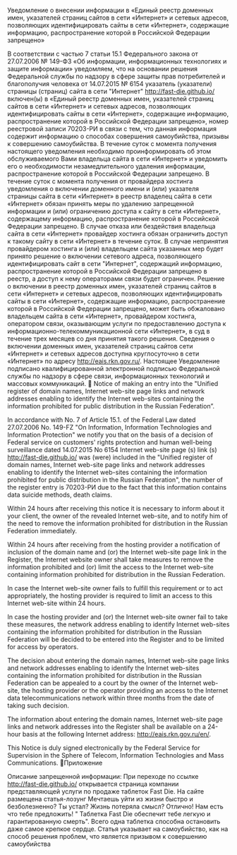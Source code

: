 Уведомление
 о внесении информации в «Единый реестр доменных имен, указателей страниц сайтов в сети «Интернет» и сетевых адресов, позволяющих идентифицировать сайты в сети «Интернет», содержащие информацию, распространение которой в Российской Федерации запрещено»

В соответствии с частью 7 статьи 15.1 Федерального закона от 27.07.2006 № 149-ФЗ «Об информации, информационных технологиях и защите информации» уведомляем, что на основании решения Федеральной службы по надзору в сфере защиты прав потребителей и благополучия человека от 14.07.2015 № 6154 указатель (указатели) страницы (страниц) сайта в сети "Интернет" http://fast-die.github.io/ включен(ы) в «Единый реестр доменных имен, указателей страниц сайтов в сети «Интернет» и сетевых адресов, позволяющих идентифицировать сайты в сети «Интернет», содержащие информацию, распространение которой в Российской Федерации запрещено», номер реестровой записи 70203-РИ в связи с тем, что данная информация содержит информацию о способах совершения самоубийства, призывы к совершению самоубийства.
В течение суток с момента получения настоящего  уведомления необходимо проинформировать об этом обслуживаемого Вами владельца сайта в сети «Интернет» и уведомить его о необходимости незамедлительного удаления информации, распространение которой в Российской Федерации запрещено.
В течение суток с момента получения от провайдера хостинга уведомления о включении доменного имени и (или) указателя страницы сайта в сети «Интернет» в реестр владелец сайта в сети «Интернет» обязан принять меры по удалению запрещенной информации и (или) ограничению доступа к сайту в сети «Интернет», содержащему информацию, распространение которой в Российской Федерации запрещено.
В случае отказа или бездействия владельца сайта в сети «Интернет» провайдер хостинга обязан ограничить доступ к такому сайту в сети «Интернет» в течение суток.
В случае непринятия провайдером хостинга и (или) владельцем сайта   указанных  мер будет принято решение о включении сетевого адреса, позволяющего идентифицировать сайт в сети "Интернет", содержащий информацию, распространение которой в Российской Федерации запрещено в реестр, а доступ к нему операторами связи будет ограничен.
Решение о включении в реестр доменных имен, указателей страниц сайтов в сети «Интернет» и сетевых адресов, позволяющих идентифицировать сайты в сети «Интернет», содержащие информацию, распространение которой в Российской Федерации запрещено, может быть обжаловано владельцем сайта в сети «Интернет», провайдером хостинга, оператором связи, оказывающим услуги по предоставлению доступа к информационно-телекоммуникационной сети «Интернет», в суд в течение трех месяцев со дня принятия такого решения.
Сведения о включении доменных имен, указателей страниц сайтов сети «Интернет» и сетевых адресов доступна круглосуточно в сети «Интернет» по адресу http://eais.rkn.gov.ru/.
Настоящее Уведомление подписано квалифицированной электронной подписью Федеральной службы по надзору в сфере связи, информационных технологий и массовых коммуникаций.

Notice
of making an entry into the "Unified register of domain names, Internet web-site page links and network addresses enabling to identify the Internet web-sites containing the information prohibited for public distribution in the Russian Federation”.


In accordance with No. 7 of Article 15.1. of the Federal Law dated 27.07.2006 No. 149-FZ "On Information, Information Technologies and Information Protection" we notify you that on the basis of a decision of Federal service on customers' rights protection and human well-being surveillance dated 14.07.2015 No 6154  Internet web-site page (s) link (s) http://fast-die.github.io/ was (were) included in the "Unified register of domain names, Internet web-site page links and network addresses enabling to identify the Internet web-sites containing the information prohibited for public distribution in the Russian Federation", the number of the register entry is 70203-РИ due to the fact that this information contains  data suicide methods, death claims.

Within 24 hours after receiving this notice it is necessary to inform about it your client, the owner of the revealed Internet web-site, and to notify him of the need to remove the information prohibited for distribution in the Russian Federation immediately.

Within 24 hours after receiving from the hosting provider a notification of inclusion of the domain name and (or) the Internet web-site page link in the Register, the Internet website owner shall take measures to remove the information prohibited and (or) limit the access to the  Internet web-site containing information prohibited for distribution in the Russian Federation.

In case the Internet web-site owner fails to fulfill this requirement or to act appropriately, the hosting provider is required to limit an access to this Internet web-site within 24 hours.

In case the hosting provider and (or) the Internet web-site owner fail to take these measures, the network address enabling to identify Internet web-sites containing the information prohibited for distribution in the Russian Federation will be decided to be entered into the Register and to be limited for access by operators.

The decision about entering the domain names, Internet web-site page links and network addresses enabling to identify the Internet web-sites containing the information prohibited for distribution in the Russian Federation can be appealed to a court by the owner of the Internet web-site, the hosting provider or the operator providing an access to the Internet data telecommunications network within three months from the date of taking such decision.

The information about entering the domain names, Internet web-site page links and network addresses into the Register shall be available on a 24-hour basis at the following Internet address: http://eais.rkn.gov.ru/en/.

This Notice is duly signed electronically by the Federal Service for Supervision in the Sphere of Telecom, Information Technologies and Mass Communications.
Приложение

Описание запрещенной информации:
При переходе по ссылке http://fast-die.github.io/  открывается страница компании представляющей услуги по продаже таблеток Fast Die. На сайте размещена статья-лозунг Мечтаешь уйти из жизни быстро и безболезненно? Ты устал? Жизнь потеряла смысл? Отлично! Нам есть что тебе предложить! " Таблетка Fast Die обеспечит тебе легкую и гарантированную смерть". Всего одна таблетка способна остановить даже самое крепкое сердце. Статья  указывает на самоубийство, как на способ решения проблем, что является призывом к совершению самоубийства
